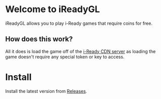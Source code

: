 # Welcome to iReadyGL
iReadyGL allows you to play i-Ready games that require coins for free.
## How does this work?
All it does is load the game off of the [i-Ready CDN server](https://cdn.i-ready.com) as loading the game doesn't require any special token or key to access.
# Install
Install the latest version from [Releases](https://github.com/yourworstnightmare1/ireadygl/releases).
